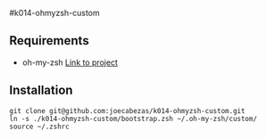 #k014-ohmyzsh-custom

## Requirements

* oh-my-zsh [Link to project](https://github.com/robbyrussell/oh-my-zsh)

## Installation

```
git clone git@github.com:joecabezas/k014-ohmyzsh-custom.git
ln -s ./k014-ohmyzsh-custom/bootstrap.zsh ~/.oh-my-zsh/custom/
source ~/.zshrc
```
